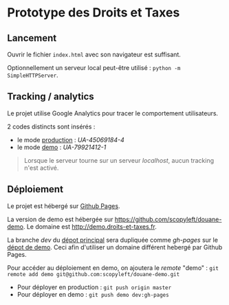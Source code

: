 # Prototype des Droits et Taxes

## Lancement

Ouvrir le fichier `index.html` avec son navigateur est suffisant.

Optionnellement un serveur local peut-être utilisé :
`python -m SimpleHTTPServer`.


## Tracking / analytics

Le projet utilise Google Analytics pour tracer le comportement utilisateurs.

2 codes distincts sont insérés :

- le mode [production](http://droits-et-taxes.fr) : _UA-45069184-4_
- le mode [demo](http://demo.droits-et-taxes.fr) : _UA-79921412-1_

> Lorsque le serveur tourne sur un serveur _localhost_, aucun tracking n'est
activé.


## Déploiement

Le projet est hébergé sur [Github Pages](https://pages.github.com).

La version de demo est hébergée sur https://github.com/scopyleft/douane-demo.
Le domaine est http://demo.droits-et-taxes.fr.

La branche _dev_ du [dépot principal](https://github.com/scopyleft/douane)
sera dupliquée comme _gh-pages_ sur le [dépot de demo](https://github.com/scopyleft/douane-demo).
Ceci afin d'utiliser un domaine différent hebergé par Github Pages.

Pour accéder au déploiement en demo, on ajoutera le _remote_ "demo" :
`git remote add demo git@github.com:scopyleft/douane-demo.git`

- Pour déployer en production : `git push origin master`
- Pour déployer en demo : `git push demo dev:gh-pages`
